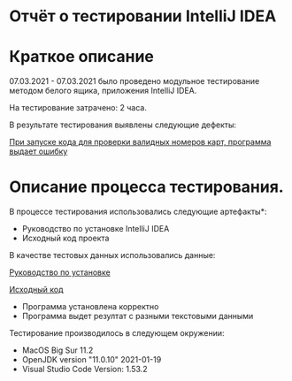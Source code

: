 # **Отчёт о тестировании IntelliJ IDEA**

# Краткое описание

07.03.2021 - 07.03.2021 было проведено модульное  тестирование методом белого ящика, приложения IntelliJ IDEA.

На тестирование затрачено: 2 часа.

В результате тестирования выявлены следующие дефекты:

[При запуске кода для проверки валидных номеров карт, программа выдает ошибку](https://github.com/albertooo00/credit.card/issues/2)

# Описание процесса тестирования.

В процессе тестирования использовались следующие артефакты*:

- Руководство по установке IntelliJ IDEA
- Исходный код проекта


В качестве тестовых данных использовались данные:

[Руководство по установке](https://github.com/netology-code/javaqa-homeworks/blob/master/intro/idea.md)

[Исходный код](https://github.com/netology-code/javaqa-homeworks/tree/master/intro)

- Программа установлена корректно
- Программа выдет резултат с разными текстовыми данными

Тестирование производилось в следующем окружении:
- MacOS Big Sur 11.2
- OpenJDK version "11.0.10" 2021-01-19
- Visual Studio Code Version: 1.53.2